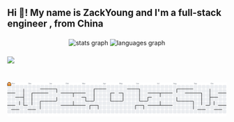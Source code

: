<h2 align="left">Hi 👋! My name is ZackYoung and I'm a full-stack engineer , from China</h2>

###

<div align="center">
  <img src="https://github-readme-stats.vercel.app/api?username=zackyoungh&hide_title=false&hide_rank=false&show_icons=true&include_all_commits=true&count_private=true&disable_animations=false&theme=dracula&locale=en&hide_border=false" height="150" alt="stats graph"  />
  <img src="https://github-readme-stats.vercel.app/api/top-langs?username=zackyoungh&locale=en&hide_title=false&layout=compact&card_width=320&langs_count=5&theme=dracula&hide_border=false" height="150" alt="languages graph"  />
</div>

###

<div align="left">
  <img src="https://skillicons.dev/icons?i=spring,java,kotlin,kafka,redis,py,flask,nodejs,react,ts,vue,linux,git,kubernetes,docker" />
</div>

###

<br clear="both">

<img alt="pacman contribution graph" src="https://raw.githubusercontent.com/zackyoungh/zackyoungh/output/pacman-contribution-graph.svg">

###
